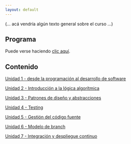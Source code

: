 ```yaml
---
layout: default
---
```


(... acá vendría algún texto general sobre el curso ...)

## Programa

Puede verse haciendo [clic aquí](./programa.pdf).

## Contenido

[Unidad 1 - desde la programación al desarrollo de software](./programacion-a-desarrollo/programacion-a-desarrollo.index)  

[Unidad 2 - Introducción a la lógica algorítmica](./logica-algoritmica/logica-algoritmica.index)  

[Unidad 3 - Patrones de diseño y abstracciones](./abstracciones-patrones/abstracciones-patrones.index)  

[Unidad 4 - Testing](./testing/testing.index)  

[Unidad 5 - Gestión del código fuente](./scm-git/scm-git.index)  

[Unidad 6 - Modelo de branch](./git-branch/git-branch.index)  

[Unidad 7 - Integración y despliegue continuo](./ci-cd/ci-cd.index)  
